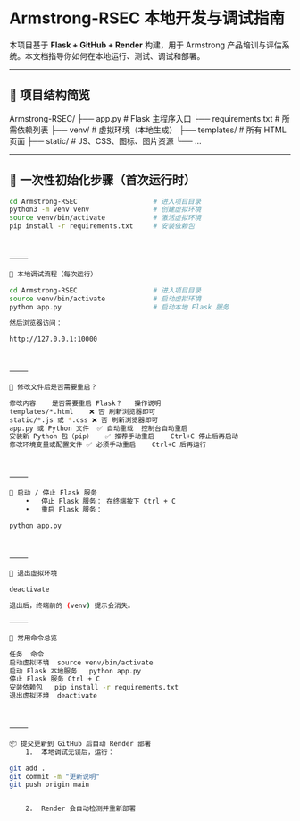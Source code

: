 



# Armstrong-RSEC 本地开发与调试指南

本项目基于 **Flask + GitHub + Render** 构建，用于 Armstrong 产品培训与评估系统。本文档指导你如何在本地运行、测试、调试和部署。

---

## 📁 项目结构简览

Armstrong-RSEC/
├── app.py                   # Flask 主程序入口
├── requirements.txt         # 所需依赖列表
├── venv/                    # 虚拟环境（本地生成）
├── templates/               # 所有 HTML 页面
├── static/                  # JS、CSS、图标、图片资源
└── …

---

## 🚀 一次性初始化步骤（首次运行时）

```bash
cd Armstrong-RSEC                   # 进入项目目录
python3 -m venv venv                # 创建虚拟环境
source venv/bin/activate            # 激活虚拟环境
pip install -r requirements.txt     # 安装依赖包



⸻

🧪 本地调试流程（每次运行）

cd Armstrong-RSEC                   # 进入项目目录
source venv/bin/activate            # 启动虚拟环境
python app.py                       # 启动本地 Flask 服务

然后浏览器访问：

http://127.0.0.1:10000



⸻

🔄 修改文件后是否需要重启？

修改内容	是否需要重启 Flask？	操作说明
templates/*.html	❌ 否	刷新浏览器即可
static/*.js 或 *.css	❌ 否	刷新浏览器即可
app.py 或 Python 文件	✅ 自动重载	控制台自动重启
安装新 Python 包（pip）	✅ 推荐手动重启	Ctrl+C 停止后再启动
修改环境变量或配置文件	✅ 必须手动重启	Ctrl+C 后再运行



⸻

🔁 启动 / 停止 Flask 服务
	•	停止 Flask 服务： 在终端按下 Ctrl + C
	•	重启 Flask 服务：

python app.py



⸻

🧼 退出虚拟环境

deactivate

退出后，终端前的 (venv) 提示会消失。

⸻

📌 常用命令总览

任务	命令
启动虚拟环境	source venv/bin/activate
启动 Flask 本地服务	python app.py
停止 Flask 服务	Ctrl + C
安装依赖包	pip install -r requirements.txt
退出虚拟环境	deactivate



⸻

📦 提交更新到 GitHub 后自动 Render 部署
	1.	本地调试无误后，运行：

git add .
git commit -m "更新说明"
git push origin main


	2.	Render 会自动检测并重新部署


